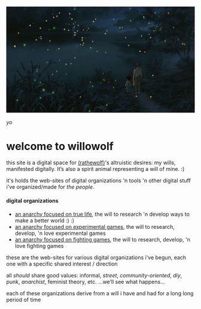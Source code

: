 ![](graveyard-of-fireflies.jpg?raw=true)

*yo*

# welcome to willowolf

this site is a digital space for [(rathewolf)](https://rathewolf.com)'s altruistic desires: my wills, manifested digitally. It’s also a spirit animal representing a will of mine. :)

it's holds the web-sites of digital organizations 'n tools 'n other digital stuff i've organized/made for *the people*.

#### digital organizations

- [an anarchy focused on true life](https://willowolf.com/nga), the will to research 'n develop ways to make a better world :) :)
- [an anarchy focused on experimental games](https://willowolf.com/ega), the will to research, develop, 'n love experimental games
- [an anarchy focused on fighting games](https://willowolf.com/fga), the will to research, develop, 'n love fighting games

these are the web-sites for various digital organizations i've begun, each one with a specific shared interest / direction

all *should* share good values: informal, *street*, *community-oriented*, *diy*, punk, *anarchist*, feminist theory, etc. ...we’ll see what happens...

each of these organizations derive from a will i have and had for a long long period of time
